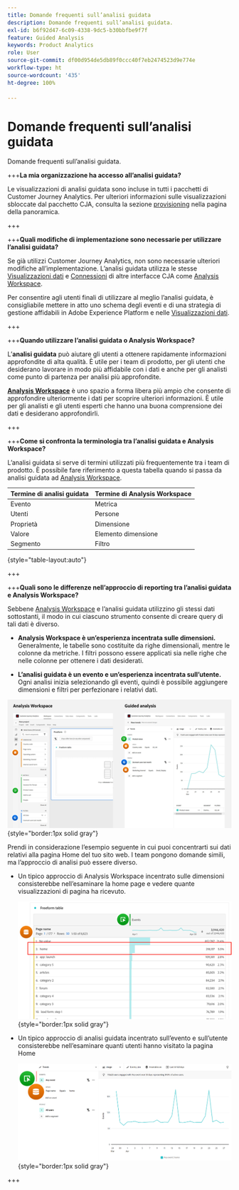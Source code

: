 ```yaml
---
title: Domande frequenti sull’analisi guidata
description: Domande frequenti sull’analisi guidata.
exl-id: b6f92d47-6c09-4338-9dc5-b30bbfbe9f7f
feature: Guided Analysis
keywords: Product Analytics
role: User
source-git-commit: df00d954de5db89f0ccc40f7eb2474523d9e774e
workflow-type: ht
source-wordcount: '435'
ht-degree: 100%

---
```


# Domande frequenti sull’analisi guidata

Domande frequenti sull’analisi guidata.

+++**La mia organizzazione ha accesso all’analisi guidata?**

Le visualizzazioni di analisi guidata sono incluse in tutti i pacchetti di Customer Journey Analytics. Per ulteriori informazioni sulle visualizzazioni sbloccate dal pacchetto CJA, consulta la sezione [provisioning](overview.md#provisioning) nella pagina della panoramica.

+++

+++**Quali modifiche di implementazione sono necessarie per utilizzare l’analisi guidata?**

Se già utilizzi Customer Journey Analytics, non sono necessarie ulteriori modifiche all’implementazione. L’analisi guidata utilizza le stesse [Visualizzazioni dati](../data-views/data-views.md) e [Connessioni](../connections/overview.md) di altre interfacce CJA come [Analysis Workspace](../analysis-workspace/home.md).

Per consentire agli utenti finali di utilizzare al meglio l’analisi guidata, è consigliabile mettere in atto uno schema degli eventi e di una strategia di gestione affidabili in Adobe Experience Platform e nelle [Visualizzazioni dati](../data-views/data-views.md).

+++

+++**Quando utilizzare l’analisi guidata o Analysis Workspace?**

L’**analisi guidata** può aiutare gli utenti a ottenere rapidamente informazioni approfondite di alta qualità. È utile per i team di prodotto, per gli utenti che desiderano lavorare in modo più affidabile con i dati e anche per gli analisti come punto di partenza per analisi più approfondite.

**[Analysis Workspace](../analysis-workspace/home.md)** è uno spazio a forma libera più ampio che consente di approfondire ulteriormente i dati per scoprire ulteriori informazioni. È utile per gli analisti e gli utenti esperti che hanno una buona comprensione dei dati e desiderano approfondirli.

+++

+++**Come si  confronta la terminologia tra l’analisi guidata e Analysis Workspace?**

L’analisi guidata si serve di termini utilizzati più frequentemente tra i team di prodotto. È possibile fare riferimento a questa tabella quando si passa da analisi guidata ad [Analysis Workspace](../analysis-workspace/home.md).

| Termine di analisi guidata | Termine di Analysis Workspace |
| --- | --- |
| Evento | Metrica |
| Utenti | Persone |
| Proprietà | Dimensione |
| Valore | Elemento dimensione |
| Segmento | Filtro |

{style="table-layout:auto"}

+++

+++**Quali sono le differenze nell’approccio di reporting tra l’analisi guidata e Analysis Workspace?**

Sebbene [Analysis Workspace](../analysis-workspace/home.md) e l’analisi guidata utilizzino gli stessi dati sottostanti, il modo in cui ciascuno strumento consente di creare query di tali dati è diverso.

* **Analysis Workspace è un’esperienza incentrata sulle dimensioni.** Generalmente, le tabelle sono costituite da righe dimensionali, mentre le colonne da metriche. I filtri possono essere applicati sia nelle righe che nelle colonne per ottenere i dati desiderati.

* **L’analisi guidata è un evento e un’esperienza incentrata sull’utente.** Ogni analisi inizia selezionando gli eventi, quindi è possibile aggiungere dimensioni e filtri per perfezionare i relativi dati.

![Visualizzazioni di analisi guidata e Analysis Workspace](assets/structure.png){style="border:1px solid gray"}

Prendi in considerazione l’esempio seguente in cui puoi concentrarti sui dati relativi alla pagina Home del tuo sito web. I team pongono domande simili, ma l’approccio di analisi può essere diverso.

* Un tipico approccio di Analysis Workspace incentrato sulle dimensioni consisterebbe nell’esaminare la home page e vedere quante visualizzazioni di pagina ha ricevuto.

  ![Approccio incentrato sulle dimensioni](assets/dimension-centered.png){style="border:1px solid gray"}

* Un tipico approccio di analisi guidata incentrato sull’evento e sull’utente consisterebbe nell’esaminare quanti utenti hanno visitato la pagina Home

  ![Approccio incentrato sull’evento](assets/event-centered.png){style="border:1px solid gray"}

+++
